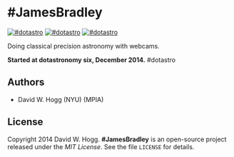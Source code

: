 # #JamesBradley

[![#dotastro](http://img.shields.io/badge/license-MIT-blue.svg?style=flat)](https://github.com/davidwhogg/JamesBradley/blob/master/LICENSE)
[![#dotastro](http://img.shields.io/badge/powered%20by-AstroPy-orange.svg?style=flat)](http://www.astropy.org/)
[![#dotastro](http://img.shields.io/badge/built%20at-%23dotastro-green.svg?style=flat)](http://dotastronomy.com/six)

Doing classical precision astronomy with webcams.

**Started at dotastronomy six, December 2014.** #dotastro

## Authors

- David W. Hogg (NYU) (MPIA)

## License

Copyright 2014 David W. Hogg.
**#JamesBradley** is an open-source project released under the *MIT License*.
See the file `LICENSE` for details.
